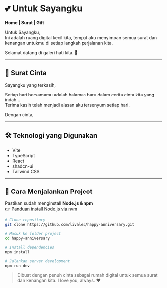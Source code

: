 # 💕 Untuk Sayangku

**Home | Surat | Gift**

Untuk Sayangku,  
Ini adalah ruang digital kecil kita, tempat aku menyimpan semua surat dan kenangan untukmu di setiap langkah perjalanan kita.

Selamat datang di galeri hati kita. 🌸

---

## 💌 Surat Cinta

Sayangku yang terkasih,

Setiap hari bersamamu adalah halaman baru dalam cerita cinta kita yang indah...  
Terima kasih telah menjadi alasan aku tersenyum setiap hari.

Dengan cinta,

---

## 🛠️ Teknologi yang Digunakan

- Vite
- TypeScript
- React
- shadcn-ui
- Tailwind CSS

---

## 🚀 Cara Menjalankan Project

Pastikan sudah menginstall **Node.js & npm**  
👉 [Panduan install Node.js via nvm](https://github.com/nvm-sh/nvm#installing-and-updating)

```bash
# Clone repository
git clone https://github.com/livales/happy-anniversary.git

# Masuk ke folder project
cd happy-anniversary

# Install dependencies
npm install

# Jalankan server development
npm run dev
```

> Dibuat dengan penuh cinta sebagai rumah digital untuk semua surat dan kenangan kita.
> I love you, always. ❤️
